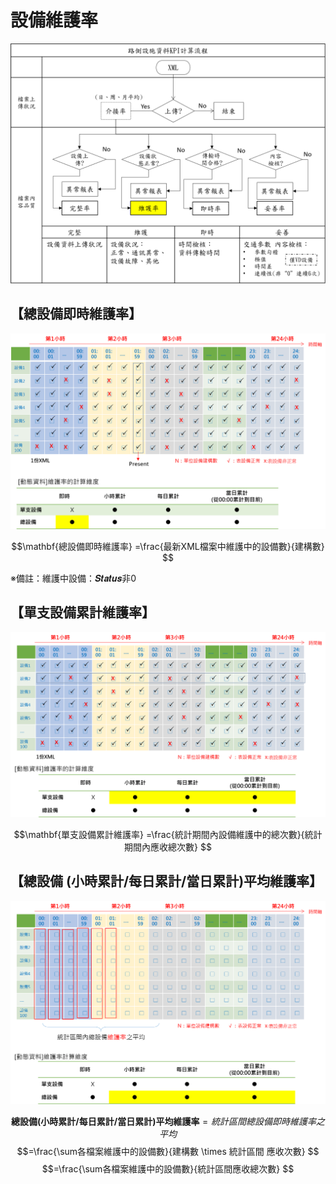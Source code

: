 # 設備維護率




     
     
   ![路側設施資料維護率KPI計算流程](https://github.com/trafficmotc/UploadInformation/blob/master/KPI/KPI%E8%A8%88%E7%AE%97%E6%B5%81%E7%A8%8B%E4%B9%8B%E7%B6%AD%E8%AD%B7%E7%8E%87.png)
     



## 【總設備即時維護率】

  
   ![總設備即時維護率](https://github.com/trafficmotc/UploadInformation/blob/master/KPI/%E7%B8%BD%E8%A8%AD%E5%82%99%E5%8D%B3%E6%99%82%E7%B6%AD%E8%AD%B7%E7%8E%87.png)
     
     
     

$$\mathbf{總設備即時維護率} =\frac{最新XML檔案中維護中的設備數}{建構數} $$


※備註：維護中設備：𝑺𝒕𝒂𝒕𝒖𝒔非0




## 【單支設備累計維護率】


  
   ![單支設備累計維護率](https://github.com/trafficmotc/UploadInformation/blob/master/KPI/%E5%96%AE%E6%94%AF%E8%A8%AD%E5%82%99%E7%B6%AD%E8%AD%B7%E7%8E%87.png)




 $$\mathbf{單支設備累計維護率} =\frac{統計期間內設備維護中的總次數}{統計期間內應收總次數} $$






## 【總設備 (小時累計/每日累計/當日累計)平均維護率】


  
   ![總設備 (小時累計/每日累計/當日累計)平均維護率](https://github.com/trafficmotc/UploadInformation/blob/master/KPI/%E7%B8%BD%E8%A8%AD%E5%82%99%E5%B9%B3%E5%9D%87%E7%B6%AD%E8%AD%B7%E7%8E%87.png)




 $$\mathbf{總設備 (小時累計/每日累計/當日累計)平均維護率} =統計區間總設備即時維護率之平均$$
 $$=\frac{\sum各檔案維護中的設備數}{建構數 \times 統計區間 應收次數} $$
 $$=\frac{\sum各檔案維護中的設備數}{統計區間應收總次數} $$
 

